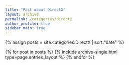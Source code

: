 ```yaml
---
title: "Post about DirectX"
layout: archive
permalink: /categories/directx
author_profile: true
sidebar_main: true
---
```


{% assign posts = site.categories.DirectX | sort:"date" %}

{% for post in posts %}
  {% include archive-single.html type=page.entries_layout %}
{% endfor %}
